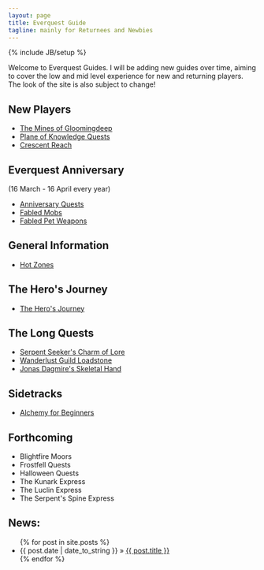 ```yaml
---
layout: page
title: Everquest Guide
tagline: mainly for Returnees and Newbies
---
```

{% include JB/setup %}

Welcome to Everquest Guides.  I will be adding new guides over time, aiming to cover the low and mid level experience for new and returning players.  The look of the site is also subject to change!

New Players
-----------

- [The Mines of Gloomingdeep](guides/mines-of-gloomingdeep)
- [Plane of Knowledge Quests](guides/plane-of-knowledge-quests)
- [Crescent Reach](guides/crescent-reach)

Everquest Anniversary
---------------------
(16 March - 16 April every year)

- [Anniversary Quests](guides/anniversary-quests)
- [Fabled Mobs](guides/fabled-mobs)
- [Fabled Pet Weapons](guides/fabled-pet-weapons)

General Information
-------------------

- [Hot Zones](guides/hot-zones)

The Hero's Journey
------------------

- [The Hero's Journey](guides/heros-journey)

The Long Quests
---------------

- [Serpent Seeker's Charm of Lore](guides/charm-of-lore)
- [Wanderlust Guild Loadstone](guides/wanderlust-guild-loadstone)
- [Jonas Dagmire's Skeletal Hand](guides/jonas-dagmires-skeletal-hand)

Sidetracks
----------

- [Alchemy for Beginners](guides/alchemy)

Forthcoming
-----------

- Blightfire Moors
- Frostfell Quests
- Halloween Quests
- The Kunark Express
- The Luclin Express
- The Serpent's Spine Express


News:
-----

<ul class="posts">
  {% for post in site.posts %}
    <li><span>{{ post.date | date_to_string }}</span> &raquo; <a href="http://www.paullynch.org/eqguide{{ BASE_PATH }}{{ post.url }}">{{ post.title }}</a></li>
  {% endfor %}
</ul>
